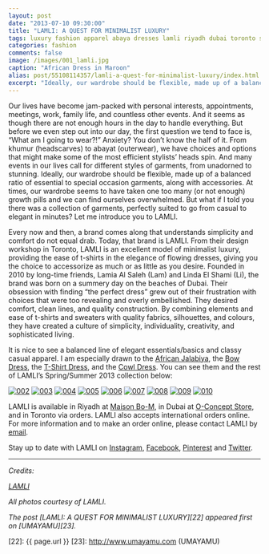 ```yaml
---
layout: post
date: "2013-07-10 09:30:00"
title: "LAMLI: A QUEST FOR MINIMALIST LUXURY"
tags: luxury fashion apparel abaya dresses lamli riyadh dubai toronto saudiarabia uae canada craftsmanship heritage tradition culture
categories: fashion
comments: false
image: /images/001_lamli.jpg
caption: "African Dress in Maroon"
alias: post/55108114357/lamli-a-quest-for-minimalist-luxury/index.html
excerpt: "Ideally, our wardrobe should be flexible, made up of a balanced ratio of essential to special occasion garments, along with accessories. At times, our wardrobe seems to have taken one too many (or not enough) growth pills and we can find ourselves overwhelmed. But what if I told you there was a collection of garments, perfectly suited to go from casual to elegant in minutes?"
---
```


Our lives have become jam-packed with personal interests, appointments, meetings, work, family life, and countless other events. And it seems as though there are not enough hours in the day to handle everything. But before we even step out into our day, the first question we tend to face is, “What am I going to wear?!” Anxiety? You don’t know the half of it. From khumur (headscarves) to abayat (outerwear), we have choices and options that might make some of the most efficient stylists’ heads spin. And many events in our lives call for different styles of garments, from unadorned to stunning. Ideally, our wardrobe should be flexible, made up of a balanced ratio of essential to special occasion garments, along with accessories. At times, our wardrobe seems to have taken one too many (or not enough) growth pills and we can find ourselves overwhelmed. But what if I told you there was a collection of garments, perfectly suited to go from casual to elegant in minutes? Let me introduce you to LAMLI.

Every now and then, a brand comes along that understands simplicity and comfort do not equal drab. Today, that brand is LAMLI. From their design workshop in Toronto, LAMLI is an excellent model of minimalist luxury, providing the ease of t-shirts in the elegance of flowing dresses, giving you the choice to accessorize as much or as little as you desire. Founded in 2010 by long-time friends, Lamia Al Saleh (Lam) and Linda El Shami (Li), the brand was born on a summery day on the beaches of Dubai. Their obsession with finding “the perfect dress” grew out of their frustration with choices that were too revealing and overly embellished. They desired comfort, clean lines, and quality construction. By combining elements and ease of t-shirts and sweaters with quality fabrics, silhouettes, and colours, they have created a culture of simplicity, individuality, creativity, and sophisticated living.

It is nice to see a balanced line of elegant essentials/basics and classy casual apparel. I am especially drawn to the [African Jalabiya][1], the [Bow Dress][2], the [T-Shirt Dress][3], and the [Cowl Dress][4]. You can see them and the rest of LAMLI’s Spring/Summer 2013 collection below:

[![002][5]][5]
[![003][6]][6]
[![004][7]][7]
[![005][8]][8]
[![006][9]][9]
[![007][10]][10]
[![008][11]][11]
[![009][12]][12]
[![010][13]][13]

LAMLI is available in Riyadh at [Maison Bo-M][14], in Dubai at [O-Concept Store][15], and in Toronto via orders. LAMLI also accepts international orders online. For more information and to make an order online, please contact LAMLI by [email][16].

Stay up to date with LAMLI on [Instagram][17], [Facebook][18], [Pinterest][19] and [Twitter][20].

---
_Credits:_

_[LAMLI][21]_

_All photos courtesy of LAMLI._

_The post [LAMLI: A QUEST FOR MINIMALIST LUXURY][22]&nbsp;appeared first on&nbsp;[UMAYAMU][23]._

   [1]: /images/001_lamli.jpg
   [2]: /images/004_lamli.jpg
   [3]: /images/008_lamli.jpg
   [4]: /images/005_lamli.jpg
   [5]: /images/002_lamli.jpg
   [6]: /images/003_lamli.jpg
   [7]: /images/004_lamli.jpg
   [8]: /images/005_lamli.jpg
   [9]: /images/006_lamli.jpg
   [10]: /images/007_lamli.jpg
   [11]: /images/008_lamli.jpg
   [12]: /images/009_lamli.jpg
   [13]: /images/010_lamli.jpg
   [14]: https://www.facebook.com/Maison.BoM (Maison Bo-M)
   [15]: https://www.facebook.com/OConceptStore (O-Concept Store)
   [16]: mailto:info@lamli.net?subject=Hello%20LAMLI!&amp;body=I%20saw%20your%20feature%20on%20UMAYAMU%20and%20want%20more%20information%20about%20your%20collection.
   [17]: http://www.instagram.com/lamlifashion (@LAMLIFASHION)
   [18]: https://www.facebook.com/LamliFashion (LAMLI FASHION)
   [19]: http://pinterest.com/lamli/ (LAMLI)
   [20]: https://twitter.com/Lamlifashion (@LAMLIFASHION)
   [21]: http://www.lamli.net (LAMLI)
   [22]: {{ page.url }}
   [23]: http://www.umayamu.com (UMAYAMU)
